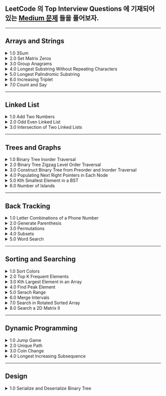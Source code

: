 
## LeetCode 의 Top Interview Questions 에 기재되어 있는 [Medium 문제](https://leetcode.com/explore/interview/card/top-interview-questions-medium/103/array-and-strings/776/) 들을 풀어보자.




---
## Arrays and Strings


<details> 
  <summary> 1.0 3Sum </summary> 
  
  > 고민 
  - brute force 말고 다른 방법 을 찾아보자
  
  
  > 해결
  ### Intuition
<!-- Describe your first thoughts on how to solve this problem. -->
As given hint, once you designate the `Target` value that will be summed up to 0 with other two values, you can use dictionary to solve the problem. 

### Approach
<!-- Describe your approach to solving the problem. -->

1.0 Sort the given array. Once you sort the array, you won't have to deal with same sum of 3 values with different permutations. You are only interested in getting the `combination of sum`. 

Example) Given [-1,0,1,2,-1,4]

- Possible outcome = [-1,0,1], [-1,2,-1] ,[0,1,1] 
- You are `not interested` in the `sequence`, but the combination of integer, so you must only get  [-1,0,1] or [0,1,1] depending on how you sort the array.
- Sort the array in ascending order, it becomes ->  [-4,-1,-1,0,1,2]
- The following result would be = [-1,-1,2],[-1,0,1],[-1,0,1] and the duplicate combinations can be omitted using `Set`

2.0 Declare `Set<[Int]>` to prevent from getting duplicate combination of sum as shown in the example above.

3.0 Iterate through the array until `index` reaches up to right below `nums.count-1`. This way you dont have to examine the last two elements since you are only interested in sum of 3. 

4.0 Create innerloop that iterates from `index+1` until right below `nums.count`. Here you would update dictionary with `-(Target + sortedArray[j])` for key, and j as the value. 

5.0 if you find matchingValue with respect to the existing key of dictionary, record the indexes in the result. 



### Complexity
- Time complexity: `O(n^2)`
<!-- Add your time complexity here, e.g. $$O(n)$$ -->

- Space complexity: `O(n^2)`
<!-- Add your space complexity here, e.g. $$O(n)$$ -->

### Code

```swift 
class Solution {
    
  func threeSum(_ nums: [Int]) -> [[Int]] {
  
      var res: Set<[Int]> = []
      let sortedArr = nums.sorted(by: <) 
       
      for index in 0..<sortedArr.count-1 {
          let target = sortedArr[index]
          var dict: [Int:Int] = [:]
        for j in index+1..<sortedArr.count {  
          var temp: [Int] = [target]
          if let matchedValueIndex = dict[sortedArr[j]] { 
            temp.append(sortedArr[matchedValueIndex])
            temp.append(sortedArr[j])
            res.insert(temp)
          } else {
            dict.updateValue(j, forKey: -1 * (target + sortedArr[j])) 
          } 
            
        }
      }
      
    return Array(res)
   }
}
```
  
</details>

<details>
  <summary> 2.0 Set Matrix Zeros </summary>
  
  > 고민 
  - 어떤 자료구조를 사용해서 간단히 문제를 풀수있을지 고민.
  
  > 해결
  - 튜플을 이용, 요소가 0인 좌표 (x,y) 를 기록하여 문제 해결
  
  > 결과
  ```swift 
      func setZeroes(_ matrix: inout [[Int]]) {
        
        var pos: [(Int,Int)] = [] //x,y
        
        for x in 0..<matrix.count {
            for y in 0..<matrix[x].count{
                if matrix[x][y] == 0 {
                    pos.append((x,y))
                }
            }
        }
        
        for item in pos {
            matrix[item.0] = matrix[item.0].map{$0*0}
            for row in 0..<matrix.count {
                matrix[row][item.1] = 0
            }    
        }            
        
    }
  ```
  - Time complexity: `O(n*m)`
<!-- Add your time complexity here, e.g. $$O(n)$$ -->

- Space complexity: `O(n+m)`
<!-- Add your space complexity here, e.g. $$O(n)$$ -->
</details>


<details>
    <summary> 3.0 Group Anagrams </summary>
    
   > 고민 
   - 어떻게 다른 글자를 가지고 있는지 확인해줄까? 
   - 어떻게 같은 요소를 포함하고 있는애들끼리만 묶어줄까? 

   > 해결 
   - 각 String 에 Sort 를 사용하면 같은 문자를 포함하고 있는 요소와 아닌요소를 나눌수 있었다. 
   - 그 후 `Dictionary` 의 키값으로 다른 순서로 섞여있는 문자들을 구별하기 위하여 sorted 된 형태의 문자를 key 값으로 두고 value 로 각기 다른 순서로 구성된 문자들을 묶어두기 위해서 `[String]` 을 할당해주었다. 
    - 주어진 `strs` 를 순회하여 각 딕셔너리를 채워준뒤에 마지막으로 각 value 를 `res` 에 `append` 해줌으로 문제를 해결할수 있었다. 
    
   > 결과 
  
  ```swift 
  func groupAnagrams(_ strs: [String]) -> [[String]] {

    var commons: [String: [String]] = [:]
    var res: [[String]] = []

    for string in strs {
      let sortedString = String(string.sorted())
      if var anagrams = commons[sortedString] {
        anagrams.append(string)
        commons[sortedString] = anagrams
      }else{
        commons.updateValue([string], forKey: sortedString)
      }
    }


    for item in commons {
      res.append(item.value)
    }

    return res
  }
  ```
  
  - Time complexity: `O(n)`
<!-- Add your time complexity here, e.g. $$O(n)$$ -->

  - Space complexity: `O(n)`
<!-- Add your space complexity here, e.g. $$O(n)$$ -->

  </details>

<details> 
  <summary> 4.0 Longest Substring Without Repeating Characters </summary>
  
 > 고민 
 - 처음엔 이번에 들어온 string 요소가 이미 array 에 있다면 array 를 다 비우고 새로 시작하는 로직으로 작성하다 `removeSubrange` 를 사용해서 문제를 해결.
  
  
### Intuition
<!-- Describe your first thoughts on how to solve this problem. -->
Iterate through the given string and if there duplicated element found, update array that keep tracks of the current substring. 



### Approach
<!-- Describe your approach to solving the problem. -->
- Keypoint is to slice array by using `removeSubrange` 
- `array` is used to keep tracks of current substring.
- `set` is used to store traces of `array` 

![image.png](https://assets.leetcode.com/users/images/9327b146-8f1d-410a-a822-dbb022bf143d_1665562097.4361033.png)

### Complexity
- Time complexity: `O(n)`
<!-- Add your time complexity here, e.g. $$O(n)$$ -->

- Space complexity: `O(n)`
<!-- Add your space complexity here, e.g. $$O(n)$$ -->

### Code
```swift 
class Solution {
    
   func lengthOfLongestSubstring(_ s: String) -> Int {
  
      var set: Set<[String]> = []
      var curr: [String] = []

      for char in s {
        if let duplicatedIndex = curr.firstIndex(of: String(char))
        {
          curr.removeSubrange(0...duplicatedIndex)
        }
        curr.append(String(char))
        set.insert(curr)
      }
      return set.max(by: {$0.count<$1.count})?.count ?? 0
    }
}
```
</details>

<details>

 - 혼자sol? -> ❌
 <summary> 5.0 Longest Palindromic Substring </summary>
 
 > 고민
 - palindrome 이면 중복된 요소가 있는 인덱스마다 string 을 slice 해서 palindrome 여부를 판별하면 되겠다는 생각을 했다.
 - 하지만 아래와 같은 문제가 생겨 해메다 문제를 해결하지 못함.
 ex) "aacab" 일때, aac 까지 확인후 그다음 요소인 a 가 왔을때 aaca 와 aca 를 비교해야하는데 이방법은 time complexity 를 O(n^3) 가 되므로 패스하지 못함. 
 
 > 해결
 - 요소하나하나를 검사할때마다, 가운데 요소부터 양끝으로 뻗어가는 pointer (left, right) 를 생성하여 요소가 같은지 확인.
 - 이때 중요한것은 palindrome 의 길이가 odd, even 일때 를 생각해야한다는것이다. 
 <img width="835" alt="image" src="https://user-images.githubusercontent.com/36659877/195517073-f1b96583-b957-49a8-8547-6fc12c8662d5.png">

 > 결과 
 
 ```swift 
 func longestPalindrome(_ s: String) -> String {
  var left = 0
  var right = 0
  var resLen = 0
  let str = Array(s)
  var resLeft = 0
  var resRight = 0
  
  for i in 0..<str.count {
    (left,right) = (i,i)
    while (left >= 0 && right < str.count) && str[left] == str[right] {
      if (right - left + 1) > resLen {
        (resLeft,resRight) = (left,right) // 여기서 res = str[left...right] 를 할당하게되면 On^3 의 시간복잡도가 발생하므로, resLeft, resRight 에 일단 저장해둠.
        resLen = right - left
      }
      right += 1
      left -= 1
      
    }
    
    (left,right) = (i,i+1)
    while (left >= 0 && right < str.count) && str[left] == str[right] {
      if (right - left + 1) > resLen {
        (resLeft,resRight) = (left,right)
        resLen = right - left
      }
      right += 1
      left -= 1
    }
  }
  
  return String(str[resLeft...resRight])
}
```

- Time Complexity = `O(n^2)`

- Space Complexity = `O(1)`
 
</details>

<details> 
   <summary> 6.0 Increasing Triplet </summary> 
   
   > 고민 
   - 1부터 시작해서 왼쪽 < 가운데 < 오른쪽 이면 true 를 반환 하는 함수를 작성해봤는데, 3개가 꼭 연속으로 붙어 있어야한다는 제약조건이 없었기때문에 실패했다. 
   - 따라서 왼쪽, 오른쪽 요소를 검사하는 로직은 그대로 가져가되, lower, high bound 안에 middle 값이 존재해하는 로직을 파기 시작했다. 
   
   
   > 해결 
   
   ### 시도1
   - 1부터 요소 검사를 시작하여 left 값과 right 값이 유효할시 low, high bound 를 업데이트 시켜준다. 
   - left 와 right 가 현재 curr 값과 같은 값이 아니라면, prevMid 값을 업데이트 해준다. prevMid 는 high bound 가 업데이트 됐을시에, 이전의 middle 값을 넣어주어 유효한 triplet 인지 확인하는 용도때문에 할당해주었다. 
 
 ```swift 
   func increasingTriplet(_ nums: [Int]) -> Bool {
        
        if nums.count < 3 {return false}
        var low = nums[0]
        var high = Int.min
        var prevMid = 0

        for i in 1..<nums.count-1{ 
            let curr = nums[i]
            let left = nums[i-1]
            let right = nums[i+1]

            //Update left
            if curr > left {
                low = left
            }

            //Update right
            if curr < right {
                high = right   
            }

            if ((low < prevMid && high > prevMid) || (low < curr && high > curr)) {
                return true 
            }     
            
            if curr != right && curr != left {
                prevMid = curr    
            }

        }

       return false
    }
```  
- Time Complexity = `O(n)`

- Space Complexity = `O(n)`

  ### 시도2
  - 1.0 lower, upper 값을 max 로 잡는다. 
  - 2.0 주어진 배열을 순회 하면서 현재 값이 lower,upper 값 보다 같거나 작을시에 lower 값 upper 값을 순서대로 업데이트 시켜준다. 
  - 3.0 만약 숫자가 lower 보다 크고, upper 보다 작을시에 true 를 반환 해준다. 
  - 4.0 모든 요소를 순회 했는데도 불구하고 함수종료가 안되었다는 뜻은, lower, upper Range 사이에 값이 존재하지 않았다는 뜻이므로 false 를 반환해준다. 
   
```swift
   func increasingTriplet(_ nums: [Int]) -> Bool {
        var lower = Int.max, upper = Int.max
        for num in nums {
            if num <= lower {
                lower = num
            } else if num <= upper {
                upper = num
            } else {
                return true
            } 
        }
        return false
    }
```  
  
- Time Complexity = `O(n)`

- Space Complexity = `O(1)`

</details>

<details> 

   <summary> 7.0 Count and Say </summary>
    
   > 고민 
    
   - 문제를 보고 이해하지 못해서 힌트를 보고 해결했다. 
   - 내가 이해한 정도는 이전 수의 각자리수마다 연속으로 중복되는 요소를 카운트 하여 string 값으로 반환하는 작업을 n 번 반복하는 함수를 작성하는 것이였다. 

   > 해결
    
   ```swift 
   func countAndSay(_ n: Int) -> String {
      var str: String = ""
      //base case
      if n == 1 {
        return "1"
      }else {
        str += countAndSay(n-1)
        let count = counter(str)
        return stringConverter(count)
      }
   }

  func counter(_ str: String) -> [[Int]] {
    let first = str.index(str.startIndex, offsetBy: 0)
    var cnt = 1
    var res: [[Int]] = [[Int(String(str[first]))!,cnt]]

    for i in 0..<str.count-1 {
      let currIndex = str.index(str.startIndex, offsetBy: i)
      let nextIndex = str.index(str.startIndex, offsetBy: i+1)
      let element = String(str[currIndex])
      let nextElement = String(str[nextIndex])

      if res[res.count-1][0] != Int(nextElement)! {
        res.append([Int(nextElement)!,1])
      }
       if element == nextElement {
        cnt += 1
        res[res.count-1][1] = cnt
      }else{
        cnt = 1
      }

    }
     return res
  }

  func stringConverter(_ nums: [[Int]]) -> String {
    var str = ""
    for num in nums {
      for element in num.reversed() {
        str += String(element)
      }
    }
    return str
  }
  
  ```
  
  - Time Complexity = `O(n^2)`

  - Space Complexity = `O(n)`
  
</details>

---- 

## Linked List 

<details> 
  <summary> 1.0 Add Two Numbers </summary>
  
  > 고민 
  - 어떻게 새로운 노느들 리스트의 마지막 노드에 계속 이어줘야할지 고민 했다. 
  
  
  > 해결
  - 새로운 ListNode 의 마지막 노드를 tracking 하고 새로운 노드를 이어줄 변수를 만들었다. 
  - 이변수(`resNext`) 는 `res` listNode 를 참조하고 있고 `resNext = resNext.next` 를 while loop 에서 선언해주어 리스트 맨끝의 노드를 가르킬수 있도록 구현해주었다. 
  
  > 결과 
  
  ```swift 
  func addTwoNumbers(_ l1: ListNode?, _ l2: ListNode?) -> ListNode? {
        
        var carry = 0 
        var curr1 = l1
        var curr2 = l2
        var res: ListNode? = ListNode()
        var resNext = res
        
        while (curr1 != nil || curr2 != nil) { 
            var sum = (curr1?.val ?? 0) + (curr2?.val ?? 0) + carry
            carry = sum/10
            
            if sum >= 10 { 
                sum = sum - 10
            }
            
            curr1 = curr1?.next
            curr2 = curr2?.next 
            resNext?.next = ListNode(sum)
            resNext = resNext?.next
        }
        
        if carry == 1 { 
            resNext?.next = ListNode(carry)
        }
            //Trim off the first 0 Listnode
            res = res?.next
        
        return res
    }
    
  ```
 
  - Time Complexity = `O(n)`

  - Space Complexity = `O(n)`

 </details>

 <details> 
    <summary> 2.0 Odd Even Linked List </summary> 
    
   > 고민 
   - 홀수번째 있는 노드와 짝수번째 있는 노드를 어떻게 분리시킬지 고민 했다. 
    
   > 해결 
   - 이전번 문제와 똑같은 방법으로, 홀수, 짝수 번째 노드를 저장시킬 변수를 만들어서 리스트 끝에 이어주는 형식으로 문제 해결 
    
  ```swift 
    func oddEvenList(_ head: ListNode?) -> ListNode? {
      // var res = head

      var oddList: ListNode? = ListNode()
      var oddNext = oddList

      var evenList: ListNode? = ListNode()
      var evenNext = evenList

      var curr = head
      var cnt = 1

      while curr != nil {

        if cnt % 2 == 1 {
          oddNext?.next = curr
          oddNext = oddNext?.next
        } else {
          //evenCase
          evenNext?.next = curr
          evenNext = evenNext?.next
        }
        curr = curr?.next
        cnt += 1
      }

      if evenNext?.next?.next == nil {
        evenNext?.next = nil
      }

      oddList = oddList?.next
      evenList = evenList?.next
      oddNext?.next = evenList

      return oddList
    }
  ```
  
  ```swift 
  //더 간단히 푸는 방법 
     func oddEvenList(_ head: ListNode?) -> ListNode? {
        var odd = head
        var even = odd?.next
        
        var evenHead = even
        var oddHead = odd
        
        while even?.next != nil {
            odd?.next = even?.next
            odd = odd?.next
            
            even?.next = odd?.next
            even = even?.next
        }
        
        odd?.next = evenHead
        
        return oddHead
    }
  ```
    
  - Time Complexity = `O(n)`
  
  - Space Complexity = `O(1)`
    
 </details>


 <details> 
    <summary> 3.0 Intersection of Two Linked Lists </summary>
   
  - 혼자sol? -> ❌
  
  > 고민 
  - 각각 길이가 다른 리스트의 중 Intersect 하는 노드를 어떻게 찾을지 고민함. 
  - 리스트를 reverse 해서 풀어보려했으나 기존리스트의 순서를 바꾸면 안되므로 pass.
  
  > 해결
  - 각각 리스트의 길이를 세어 길이의 차만큼 offset 을 주어서 list 를 순회하는 방법으로 문제를 해결해도 되지만, count 하는과정의 시간이 오래걸림.
  - 각각의 리스트를 순회할때 nil 값이 오면, 다른 리스트의 첫부분으로 가서 문제를 해결하는 방법이 있었다. 
  - 이렇게해서 둘의 리스트를 한번씩 순회하면 길이의 상관없이 각각 검사되는 요소의 순서가 일치해 지므로 문제 해결!. 
  [참조](https://www.youtube.com/watch?v=D0X0BONOQhI)
   
  > 결과 
  
  ```swift
  func getIntersectionNode(_ headA: ListNode?, _ headB: ListNode?) -> ListNode? {
        
        var head1 = headA
        var head2 = headB
        
        while head1 !== head2 {
            head1 = head1 == nil ? headB : head1?.next
            head2 = head2 == nil ? headA : head2?.next
        }

        return head1
    }
  ```
  
  - Time Complexity = `O(n+m)`
  
  - Space Complexity = `O(1)`
    
  
 </details>
 
 ----
 
 ## Trees and Graphs
 
 <details>
     <summary> 1.0 Binary Tree Inorder Traversal </summary>
     
   > 고민 
   - Binary Tree 를 Inorder Traversal 하는 방법을 한번도 풀어보지 못해서 처음에 개념을 좀 찾아보고 코드로 구현하려고 했다. 
   - Inorder Traversal 은 Tree 를 검색하는 하나의 DFS 방법으로 왼쪽 가장 깊은 노드에서부터 오른쪽 방향으로 진행되는 방법이다. 
   - 처음 개념을 파악하고 나서 왼쪽 노드로 뻗어가는과정중에 오른쪽 노드가 있는지 파악 해야하나? 라는 고민을 했었지만 결과적으로는 아니였다. (여기서 시간을 엄청 잡아먹음) 
   - 한 2시간넘게 잘못된생각으로 문제를 풀려고 했었는데 솔직히 문제를 풀면서도 확신이 들지 않았었다. 다음부터는 시간이 꽤 지나는데도 내생각에 확신이 들지 않는다면 가능한 빨리  문제를 어떻게 접근해야하는지 다시 살펴볼 필요가 있다고 생각한다. 
     
   > 해결 
   - 0.0 pointer 를 root 로 향하게 한다.
   - 1.0 pointer 의 왼쪽 Child node 가 nil 이 될때 까지 쭉 pointer 를 이동시키며 Stack 에 저장한다. 
   - 2.0 Stack 제일 위에 있는 node 를 pop 해주고 res 에 append 한다. 
   - 3.0 pointer 를 pop 된 node 의 오른쪽 요소로 향하게 하고 1.0,2.0 을 되풀이 한다. 
   - 4.0 이 과정을 Pointer 가 nil, stack 이 empty 가 될때까지 반복한다. 
     
  <img width="1599" alt="image" src="https://user-images.githubusercontent.com/36659877/196602000-89c2e9cb-ac36-42dd-a045-1c4430483fd2.png">
    
   ```swift 
   func inorderTraversal(_ root: TreeNode?) -> [Int] {
    var res: [Int] = []
    var pointer = root
    var stack: [TreeNode] = []
    
    //Pointer 가 nil, stack 이 empty 가 될때까지
    while pointer != nil || !stack.isEmpty {
      
      //LeftNode Traversal 
      while pointer != nil {
         stack.append(pointer!) 
         pointer = pointer?.next
      }
      
      let lastNode = stack.removeLast() 
      res.append(lastNode.val) 
      pointer = lastNode.right
    }
    return res
   }
   ```
      
 - Time Complexity = `O(n)`
  
 - Space Complexity = `O(n)` 
 </details>
 
 
 <details> 
   <summary> 2.0 Binary Tree Zigzag Level Order Traversal </summary> 
    
   > 고민 
   - 어떻게 하나의 level 씩 노드를 검색할수 있을까? 
   - 어떻게 방향을 제어 할수 있을까? 
    
   > 해결 
   - BFS(하나의 level 씩 검색하는 방법) 를 사용해서 문제를 해결하는 방법을 저번에 한번 구현한적이 있었는데 생각이 잘 나지 않아서 다시 보고 익히는 연습을 했다. 
   - 각 level 이 읽어지는 방향이 달라지면서 노드값 또한 결과 배열에 정리 시켜놔야하는데 이부분에서 많이 고민 했다. Stack 과 Queue 를 같이 사용할지, 아니면 다른 방법이 있을지 생각 고민했다. 
   - 그 결과 루트 에서부터 오른쪽 에서 왼쪽 방향으로 읽는다고 생각하여 읽는 방향이 왼쪽에서 오른쪽 일경우 Queue 에 들어 있던 요소들을 배열에 넣은다음 reversed 해주어 문제를 해결했다.
       
   ![image](https://user-images.githubusercontent.com/36659877/196968613-c284d1bd-0a99-4bb1-96d9-14ba2de26e19.png)

   ![image](https://user-images.githubusercontent.com/36659877/196968663-162d864f-6479-47d5-bff6-437f8df56318.png)
     
   > 결과 
   ```swift 
   class Queue { 
    
    private var queue: [TreeNode?] = []
    private var head: Int = 0

    var count: Int {
      return queue.count - head 
    } 

    var isEmpty: Bool { 
      return self.count == 0 
    }

    func enqueue(_ val: TreeNode?) {
        guard let newNode = val else {return}
        queue.append(newNode)
    }

    func dequeue() -> TreeNode? { 
        guard head < queue.count, let node = queue[head] else {return nil}
        queue[head] = nil
        head += 1
        return node
    } 

   }
    
   func zigzagLevelOrder(_ root: TreeNode?) -> [[Int]] {

      var queue = Queue() 
      var res: [[Int]] = []
      var curr = root
      var leftToRight = false 
      queue.enqueue(curr)
        
      while (!queue.isEmpty) {
          var level: [Int] = [] 
          var count = queue.count - 1 

          while (count >= 0) { 
              if let node = queue.dequeue() {
                   level.append(node.val)
                   count -= 1
                   queue.enqueue(node.left)    
                   queue.enqueue(node.right)
              }
                
          }
       
          if leftToRight {
                level = level.reversed()
          }
            
          leftToRight = !leftToRight
          res.append(level)
      }

      return res
   }
   ```
    
   - Time Complexity = `O(n+E)` where E = Number of nodes per level
    
   - Space Complexity = `O(n+E)` 
 </details> 

 <details> 
   <summary> 3.0 Construct Binary Tree from Preorder and Inorder Traversal </summary> 
   
   > 고민 
   - preorder 와 inorder 리스트를 만들때 사용되었던 Binary Tree 를 생성하야하는데, 어떻게 preorder 와 inorder 리스트 들이 만들어지는지 알아봐야겠다. 

### Preorder (전위 순회) 방식 

![image](https://user-images.githubusercontent.com/36659877/197224781-95b32994-592d-48f4-88fb-3c416128e35f.png)
   
 - 순회 순서 => Root, Left, Right
 -> F > B > A > D > C > E > G > I > H 

### Inorder (전위 순회) 방식 

 ![image](https://user-images.githubusercontent.com/36659877/197229986-4f49811c-90cb-45ed-8d71-dcf4584b630b.png)

 - 순회 순서 => Left, Root, Right
 -> A > B > C > D > E > F > G > H > I
 
 - 두 방식의 공통점은 subTree 하나의 끝이 나올때까지 순회를 계속 하는 DFS 방식이다. 
 - 두방식의 다른점은 처음 2개의 요소를 탐색하는 순서인데, root/left 를 먼저 탐색하냐에 있다. 
 - 정확히 어떤 패턴을 사용해서 문제를 해결해야할지 몰라서 두개의 배열을 나열해보고 하나씩 요소를 제거 해봤고, 아래와 같은 생각을 이끌어 낼수 있었다. 

 
  > - Preorder 배열의 첫 요소는 Binary Tree 의 시작점의 값을 알려주기 때문에, preorder 배열의 요소를 하나씩 BinaryTree Node 로 생성한다음, 어떤 순서로 연결해줄지를 inorder 배열을 통해서 유출해냈다. 
  > - 또한 첫번째 요소를 기준으로 왼쪽 요소들은 Left SubTree 인것을 알수 있고, 오른쪽 요소들은 Right SubTree 인것을 유출해 낼수 있었다. 
  > 그리고 아래와 같은 방식으로 Binary Tree 를 완성해갔다. 
  
![image](https://user-images.githubusercontent.com/36659877/197249222-174d8fc4-b1ec-4ca7-9bf2-0f96634d9c38.png)
![image](https://user-images.githubusercontent.com/36659877/197250061-8a919182-59da-42ba-9d3d-65ee5f283635.png)
![image](https://user-images.githubusercontent.com/36659877/197250089-32646a4a-6651-4967-8794-09022034f90a.png)


> 해결
- 위에서 고민했던방법을 구현하는데에 있어서 어려움을 겪었다. 결국 혼자서 문제를 해결 하지는 못했고, Recursive 하게 문제를 해결하는 방법을 참조 하여 해결 하였다. 

```swift 
func buildTree(_ preorder: [Int], _ inorder: [Int]) -> TreeNode? {
    //baseCase
    guard let firstValue = preorder.first else {return nil}
    let root = TreeNode(firstValue)
    let midIndex = inorder.firstIndex(of:firstValue)!
    root.left = buildTree(Array(preorder[1..<(midIndex+1)]), Array(inorder[0..<midIndex]))
    root.right = buildTree(Array(preorder[(midIndex+1)...]), Array(inorder[(midIndex+1)...]))
  return root
}
```

- Time Complexity = `O(n)`
    
- Space Complexity = `O(n)` 

 </details>

<details>
  <summary> 4.0 Populating Next Right Pointers in Each Node </summary>
  
  > 고민 
  - 문제를 보고 각 레벨을 순회하면서 문제를 해결할수 있겠다고 생각함. 
  
  > 해결
  - 큐를 사용해서 BFS 를 구현하여 문제를 해결했다. 
  
  > 결과 
  
  ```swift
  class Queue {
    
    private var queue:[Node?] = [] 
    private var head = 0 
    
    subscript(index: Int) -> Node? {
        return queue[index]
    }
    
    var first: Node?{
      return queue[head]  
    } 
    
    var count: Int {
      return queue.count - head  
    } 
    
    var isEmpty: Bool {
        return self.count == 0
    }
    
    func enqueue(_ node: Node?) {
        queue.append(node)
    }
    
    func dequeue() -> Node? { 
        guard head < queue.count, let node = queue[head] else {return nil}
        queue[head] = nil
        head += 1
        return node
    }
    
  }
                                 
  func connect(_ root: Node?) -> Node? {
        guard let root = root else {return nil}
        var queue = Queue()
        queue.enqueue(root)
        
        while !queue.isEmpty {
            
            var cnt = queue.count-1
            while cnt >= 0 {

                let node = queue.dequeue()
                if cnt == 0 {
                    node?.next = nil
                }else{
                    node?.next = queue.first
                }
                if let left = node?.left {queue.enqueue(left)}
                if let right = node?.right {queue.enqueue(right)}
                cnt -= 1
            }

        }
        
        return root
    }
  ```
  
 - Time Complexity = `O(n)`
    
 - Space Complexity = `O(1)` 
  
</details>
   
<details>
  <summary> 5.0 Kth Smallest Element in a BST </summary>
  
  > 고민 
  - 트리에 주어진 값들을 어떻게 하면 sort 할수 있을까?
  
  > 해결 
  - BST 를 inorder 방식으로 순회하며 각각의 값을 배열에 넣어주면 ascending order 로 배열이 나열될것이다. 
  
  > 결과 
  
  ```swift 
  func kthSmallest(_ root: TreeNode?, _ k: Int) -> Int {
        
        var stack:[TreeNode?] = []
        var pointer = root 
        var sortedValueList: [Int] = []
        
        while pointer != nil || !stack.isEmpty {
            
            //Traverse To deapest leftNode
            while pointer != nil {
                stack.append(pointer)
                pointer = pointer?.left
            }
            
            //PopStacks 
            if let node = stack.popLast() {
                sortedValueList.append(node!.val)
                pointer = node?.right 
            }
        }
        
        return sortedValueList[k-1]
    }
  ```
  - Time Complexity = `O(n)`
    
  - Space Complexity = `O(1)`

</details>

<details> 
  <summary> 6.0 Number of Islands </summary>
  
  > 고민 
  - 직관적으로 생각했을때는 문제를 아래와 같이 해결할수 있을것같다고 생각했다. 
  
  ![image](https://user-images.githubusercontent.com/36659877/197436086-53feac5c-f6ee-4727-b4c2-7884a270fe0f.png)

  - 왼쪽 위 부터 시작해서 1 과 연결되어 있는 1 들의 묶음으로 island 만들고, 만들어진 island 의 가장 오른쪽 위의 index 부터 시작하여 1 이 나올때까지 배열을 순회하는것이다. 
  - 이때 0 이 아니 1을 만났을때 또 다른 island 의 묶음을 만드는 것이다. 
  - 하지만 이를 구현하는 방법에서 막혔는데 2가지 문제가 있었다. 
  - 1.0 어떻게 현재 1과 연결되어 있는 모든 1을 찾지? 
  - 2.0 어떻게 이미 방문한 요소를 표시할수 있을까? 
  
  > 해결 
  - 1과 연결되어 있는 오른쪽,아래 방향을 검사해서 1인경우 연속해서 연결되어 있는 1을 찾을수 있다. (하나의 완성된 섬을 찾기 위해서)
  - 여기서 중요한점은 연결되어 있는 1이 방문이 됐다는것을 표기해야한다. 
  - 첫번째 1과 연결된 좌표는 (0,1), (1,0) 이다. 
  - (0,1)과 (1,0) 에 연결되어 있는 1의 좌표는 (0,2),(1,1),(2,0) 인데 (1,1) 이 중복된것을 확인할수있고 두번 확인 할필요가 없어진다. 
  - 이렇게 중복된 요소의 방문을 피할수 있는 방법은 BFS 방법을 이용해서 1이 있는곳을 체크하는것이다. 
  ![image](https://user-images.githubusercontent.com/36659877/197437731-4129553a-496c-42f5-a311-fe2ade27a5a6.png)
  
  
  > 결과 
  - 실질적인 구현은 Recursive 하게 풀었다. 
  - 일단 주어진 grid 를 순회하면서 1 을 찾으면, 해당 맵에 1이 연속으로 연결되어 있는 1을 -> 0 으로 만들어준다. (위,아래,오른쪽,왼쪽 방향으로)
  - 변경된 맵을 계속 순회하게 되면 첫번째 1과 연결이 안되어 있던 또다른 1을 찾을수 있게되는데 이때 islandCount 를  +1 해준다. 
  
  ![image](https://user-images.githubusercontent.com/36659877/197448179-2f648d71-7611-4f7f-9281-c6848b25cf0a.png)

  ```swift 
  func numIslands(_ grid: [[Character]]) -> Int {
      
      let row = grid.count
      let col = grid[0].count
      var islandCount = 0
      var map = grid

      for r in 0..<row {
          for c in 0..<col{
              if map[r][c] == "1" { //배열순회중, 1을 찾으면, r,c 를 reference Point 로 사용하여 연결되어 있는 1 들을 0 으로 만들어준다
                  islandCount += 1
                  changeElement(r,c,&map)
              }
          }
      }
      return islandCount
  }



  func changeElement(_ r:Int, _ c:Int, _ map: inout [[Character]]) { //To find area of island from the reference point

    guard r >= 0, r < map.count,
          c >= 0, c < map[0].count,
          map[r][c] == "1" else {return}
    map[r][c] = "0"
    changeElement(r+1, c, &map) //Search bottom and change to 0
    changeElement(r-1, c, &map) //top
    changeElement(r, c+1, &map) //right
    changeElement(r, c-1, &map) //left
  }
  ```

  - Time Complexity = `O(n^2)`
    
  - Space Complexity = `O(n+m)`

</details>

---- 
## Back Tracking
<details> 
  <summary> 1.0 Letter Combinations of a Phone Number </summary>  
  
  > 고민 
  - 어떻게 하나의 숫자로 만들수 있는 알파벳을 빼고 다른 숫자로 만들수 있는 알파벳과 조합을 이룰수 있을까?
  
  > 해결 
  - BackTracking Tree 를 그려보면 아래와 같이 만들수 있다.   
  ![image](https://user-images.githubusercontent.com/36659877/197676152-2035e3ed-6b06-44b1-b01a-a7a5e18d5a2c.png)
  - 2의 a 로 시작했을때 3의 def 과 조합하여 string 배열을 만들어 주어야하는데, 아래와 같은 방식으로 문제를 해결했다. 
  - 함수의 인풋으로 주어진 digits 를 index 로 관리해서 2와 3이 가지고 잇는 단어를 빼낼수있다. 
  - 첫번째로 2 의 (index = 0) 모든 character 를 순회하며 recursive 한 함수를 호출한다. 
  - 이 recursive 에 (index + 1) 을 넣어주어 3 이 가지고 있는 단어들을 순회 하며 이전에 넘어온 character (a,b,c 순) 과 현재 characters (d,e,f 순) 을 합쳐 recursive 함수 호출을 basecase 에 도달할때 까지 반복한다. 
  - 이때 basecase 는 현재 합쳐친 string 의 개수가 함수 인풋으로 주어진 digits 의 개수와 같은것이다. 
  
  > 결과 
  ```swift 
  func letterCombinations(_ digits: String) -> [String] {
    let letterList: [String: String] = ["2":"abc",
                                        "3":"def",
                                        "4":"ghi",
                                        "5":"jkl",
                                        "6":"nmo",
                                        "7":"pqrs",
                                        "8":"tuv",
                                        "9":"wxyz"]
    var res: [String] = []


      func backTracking(_ index: Int, _ currStr:String) {

        //basecase 
        if currStr.count == digits.count { 
          res.append(currStr)
          return
        }

        let strIndex = digits.index(digits.startIndex, offsetBy: index)
        for char in letterList[digits[strIndex]] {
            backTrack(index+1, currStr+String(char))  
        }

      } 

    if !digits.isEmpty {
      backTrack(0,"")
    }

    return res 
  } 
  
  ```
  
  - Time Complexity = `O(n*4^n)` (worstCase)
    
  - Space Complexity = `O(n)`
  
</details>

<details> 
  <summary> 2.0 Generate Parenthesis </summary> 
  
  > 고민 
  - 문제를 아예 어떻게 접근해야할지 조차 생각이 안난다. 
  - 계속 풀어보는 수밖에 없을듯.. 
  
  > 해결 
  
  ### 문제 파악
  - 3이 주어질때 well formed parenthesis 는 ["((()))","(()())","(())()","()(())","()()()"] 와 같다. 
  - Well Formed parenthesis 의 `Key Point` 는 "(" 이전에 ")" 가 올수 없는 형식이다. `)(` 와 같은 형식 불가 
  - n * 2 만큼의 parenthesis 가 존재하고 "(" 와 ")" 가 각각 반반 을 차지한다. 
  
  ### 문제 접근 
  - 어떻게 문제를 풀수 있을까? 
  - Brute force 방법으로 접근 해보자. 
    - Valid 한 parenthesis 는 어떠한 케이스인가? 
    - n = 3 일때, 3개의 opened, 3개의 closed 괄호를 가지고 있어야한다 (base case)
    - 이들의 순서는 opened parenthesis > closed parenthesis 일때만 closed 괄호를 더할수 있다. 
    - 열린 괄호는 limit, 즉 n 개의 열린괄호 까지 더해 줄수 있다. 
    - 이런 제약사항으로 백트래킹트리 를 만든다면 아래와같은 트리를 만들수있다. 
    
![image](https://user-images.githubusercontent.com/36659877/197924954-cce0a060-a348-4ba9-ba49-6e6390796c26.png)

  - 이 과정을 recursive 하게 코드로 구현해보자 
  
  ### 코드 구현 
  - base case 는 현재 str.count 가 n*2 일때로 구성하였다. 
  - 아래와같은 2가지의 case 로 recursive 하게 backtracking 함수를 불러줄수있다.  
  - 1.0 `(` 의 개수가 n 개 미만일떄 
  - 2.0 `)` 의 개수가 `(` 의 개수보다 작을때.

  > 결과 
  
  ```swift 
    func generateParenthesis(_ n: Int) -> [String] {

    let list: [Bool:String] = [true:"(", false:")"]
    var res:[String] = []

        func backTrack(_ openCnt: Int, _ closeCnt: Int, _ currStr: String) {
          //basecase
          if currStr.count == n*2 {
            res.append(currStr)
            return
          }

          //Add open parenthesis when it does not exceeds the limit
          if openCnt < n {
            backTrack(openCnt+1, closeCnt, currStr + (list[true]!))
          }

          //Call recursivly on the case below at the same time.

          //Add closed parenthesis if the count of closed parenthesis is less then opened ones.
          if closeCnt < openCnt {
            backTrack(openCnt, closeCnt+1, currStr + (list[false]!))
          }

        }

      backTrack(0,0,"")

      return res
    }
  ```  
  - Time Complexity = `O(8^n)` (worst case 잘모르겠음..)
    
  - Space Complexity = `O(n)`

</details> 


<details> 
  <summary> 3.0 Permutations </summary> 

  > 고민 
  - 어떻게 4자리 이상의 수가 주어질때 permutation 을 구할수 있을까? 
  - 일단 3자리 이하의 수가 주어질때는 어떻게 문제를 풀어야해야하는지 알아냈다. 
  - Ex) [1,2,3] 이 주어질 경우, 
    - [1,2,3] -> [1,3,2] 
    - [2,1,3] -> [2,3,1] 
    - [3,2,1] -> [3,1,2] 
    
    위와 같은 순으로 [1,2,3] 의 첫번째 요소의 순서을 번갈아가며 3개의 reference 배열을 만들었고, 하나의 배열마다 그 내부 요소의 순서를 index 로 지정하여 1부터 2 까지 순서를 바꿔주었다. 
  - 문제는 [1,2,3,4] 와 같이 4개 이상의 요소가 포함된 배열일 경우이다. 
    - 현재 내가 생각해낸 알고리즘은 내부의 요소 인덱스가 0부터 항상 증가하기 때문에 [1,2,3,4] 일경우 [1,3,2,4] -> [1,3,4,2] 까지 밖에 계산을 하지 못한다. 
    - 인덱스가 계속 증가기만 하다보니 [1,2,4,3], [1,4,2,3], [1,4,3,2] 같은 요소들이 빠진다는 이야기다. 
    
    현재 내가 작성 한 코드는 아래와 같고 어떻게 위 문제를 해결할수 있을지 찾아보자. 
    ```swift 
    func permute(_ nums: [Int]) -> [[Int]] {
  
      var res: [[Int]] = []

      func backTrack(_ startIndex: Int, curr: [Int]) {

        res.append(curr)
        if startIndex >= nums.count-1 {
          return
        }
        var newCurr = curr
        newCurr.swapAt(startIndex, startIndex+1)
        backTrack(startIndex+1, curr: newCurr)

      }

      for i in 0..<nums.count {
        var curr = nums
        curr.swapAt(i, 0)
        backTrack(1,curr: curr)
      }


      return res
    }
    ```
    
 > 해결
 - 주어진 배열[1,2,3] 에 대해서 나는 만들수 있는 조합의 reference? 를 아래와 같이 만들었었는데. 
 
    > 내가 생각했던 방식
    > [1,2,3] -> [1,3,2] 
    
    > [2,1,3] -> [2,3,1] 
    
    > [3,2,1] -> [3,1,2] 
    
    > 정답 방식
    - 정답을 본뒤에 사람들은 요소 하나하나 씩 선택하면 그 다음 것에서 무었을 선택할수 있나? 라는 로직으로 트리를 아래와 같이 만들었다. 
    - 동그라미 안에 들어 있는 요소들의 순서 하나하나가 permuation 이 되는 방식이다. 
![image](https://user-images.githubusercontent.com/36659877/198196919-1c5e1e5e-c864-4924-a6ec-9638a00e5450.png)


    > 구현 방식
    ![image](https://user-images.githubusercontent.com/36659877/198197967-ef633b85-a7de-44ea-ba93-9c8b3e531c77.png)
    ![image](https://user-images.githubusercontent.com/36659877/198204334-ea37ae54-3b4a-4511-83bf-6926b1c758ac.png)

  > 결과 
  ```swift 
    func permute(_ nums: [Int]) -> [[Int]] {

      var res: [[Int]] = []
      //basecase
      if nums.count == 1 {return [nums]}

      var copy = nums

      for _ in 0..<copy.count { //주어진 배열의 크기만큼 반복
        let firstVal = copy.remove(at: 0) //맨 앞에 있는 값을 빼주고
        var perms = permute(copy)//1개의 요소가 남을때 까지 계속 진행 (Basecase)

        for i in 0..<perms.count {
          perms[i].append(firstVal)
        }

        res += perms
        copy.append(firstVal)
      }
       return res
    }
  ```

  - Time Complexity = `O()` 
    
  - Space Complexity = `O(n)`

</details>

<details> 
  <summary> 4.0 Subsets </summary> 
  
> 고민
- 문제의 패턴이 위 3문제와 많이 흡사한것을 느낀다. 
- Recursive 하게 문제를 해결하려고 하는데 depth 가 깊어지면서 흐름을 이해하기가 너무 어려워진다. 

> 해결 
### 시도1
- 지금까지 문제를 풀었던 경험을 살려서 해답을 비슷하게 모방해보려고 했다. 
- BackTracking Tree 를 아래와 같이 만들었는데, 주어진 배열의 요소를 순서대로 remove 해가며 res 를 업데이트 하는 방식으로 문제를 해결 했다. 
![image](https://user-images.githubusercontent.com/36659877/198554709-f2dbc736-7ab1-4558-93ad-843f8357b151.png)
- 하지만 맨 끝단의 트리를 보면 중복되어 있는 요소들이 보일것이다. 중복을 해결하기 위해서 contains 메소드를 사용했는데, extra time complexity 를 추가 하기 때문에 효율적이지 못하다. 

- 구현 
```swift 
func subsets(_ nums: [Int]) -> [[Int]] {
  
  var res: [[Int]] = [[]]
  //basecase
  if nums.isEmpty {return []}
  res.append(nums)

  for i in 0..<nums.count {
    var copy = nums
    copy.remove(at: i)
    let singleElement = subsets(copy) // [[2,3]]
    for element in singleElement {
      if !res.contains(element) {
        res.append(element)
      }
    }
  }

  return res
}
```

### 시도2: 백트래킹 
- 더할건지 더하지 않을껀지 2가지 선택에서 백트래킹 방법으로 문제를 해결할수있다.
- 여기서 2가지의 선택은 첫번째 요소부터 시작해서 이 요소를 존재하는 배열에 넣을건지 말건지에 대한 선택이다. 
![image](https://user-images.githubusercontent.com/36659877/198561557-9c360f40-0f24-433f-889e-550da2b6ef54.png)

- 구현 
```swift 
  func subsets(_ nums: [Int]) -> [[Int]] {

    var res: [[Int]] = []
    var subSet: [Int] = []
    //[1,2,3]
    func dfs(_ index: Int) {
      //baseCase would be..
      if index >= nums.count{
        res.append(subSet)
        return
      }

      //for selecting current index of element
      subSet.append(nums[index])
      dfs(index+1)

      //not selecting current index
      subSet.removeLast() //Empty Subset
      dfs(index+1)
    }

    dfs(0)
    return res
  }
```
- Time Complexity = `O(n*2^n)` where n = length of given array. 2 = selection choices of each element

</details>

<details> 

  <summary> 5.0 Word Search </summary> 

> 고민 
- Number of island 문제와 많이 흡사하다는 생각이 들었다. 
- 주어진 word 의 첫번째 단어를 찾을시 그 요소의 좌,우,하,상 방향을 탐색해서 주어진 단어를 이어갈수 있는지 확인하는 로직으로 접근했다. 

> 해결 
- 하나의 요소에 쭉연결되어 있는지 확인할수 있도록 DFS 방식으로 문제를 해결했지만, 현재 로직의 런타임 시간이 들쑥날쑥해서 leetCode 에 통과를 했다 못했다 하는 상황이 발생. 

```swift 
func exist(_ board: [[Character]], _ word: String) -> Bool {

  let reversedWord = String(word.reversed())

  for row in 0..<board.count {
    for col in 0..<board[row].count {
      if let nextWord = reversedWord.last, board[row][col] == nextWord {
        let word = search(row: row, col: col, grid: board, word: reversedWord)
        if word.isEmpty {
          return true
        }
      }
    }
  }
  return false
}

func search(row: Int, col: Int, grid: [[Character]], word: String) -> String {
  guard row >= 0, row < grid.count,
        col >= 0, col < grid[row].count,
        grid[row][col] == word.last
  else {return word}
  
  var newWord = word
  newWord.removeLast()
  var map = grid
  map[row][col] = " "
  let res = newWord
  
  //위, 아래, 오른, 왼
  if  search(row: row-1, col: col, grid: map, word: newWord).isEmpty ||
      search(row: row+1, col: col, grid: map, word: newWord).isEmpty ||
      search(row: row, col: col+1, grid: map, word: newWord).isEmpty ||
      search(row: row, col: col-1, grid: map, word: newWord).isEmpty
  {
    return ""
  }
    
  return res
}
```

- Time Complexity = `O(n*m*dfs)` , where n = number of row, m = number of col
  
</details> 

----
## Sorting and Searching 

<details> 
  <summary> 1.0 Sort Colors </summary>
  
  > 고민 
  - counting Algorithm 이 무었인지 몰라 찾아보고 문제를 품. 
  
  > 해결 
  
  ### Counting Sort Algorithm 
  
  1.0 각각의 요소의 갯수를 세어준다. 
  
  2.0 세어진 요소의 개수를 오른쪽 방향으로 축적하며 더해준다. 
  
  3.0 오른쪽으로 한칸씩 이동시킨다. 
  
 ![image](https://user-images.githubusercontent.com/36659877/198857951-fbe27d50-5113-4b11-92d8-bcfc6926c5bb.png)
  
  
  ### Implementation of Counting Sort Algorithm 
  
  - nums 와 같은 길이인 배열을 하나 더 만든다
  - counting sort 배열에 있는 인덱스 값들과 nums 요소의 값을 매칭시켜서 새로운 배열에 순서대로 정렬 시켜놓는다. 
  
  > 결과 
  ```swift 
      func sortColors(_ nums: inout [Int]) {

      var countList = Array(repeating: 0, count: 3)
      var res = Array(repeating: 0, count: nums.count)
      //Counting Algorithm
      for i in 0..<nums.count {
        countList[nums[i]] += 1
      }

      for i in 1..<countList.count {
        countList[i] += countList[i-1]
      }

      for i in 0..<countList.count-1 {
        let lastIndex = countList.count-1-i
        countList[lastIndex] = countList[lastIndex-1]
      }
      countList[0] = 0

      //Sort Nums
      for i in 0..<nums.count {
        let index = countList[nums[i]]
        let value = nums[i]
        res[index] = value
        countList[nums[i]] += 1
      }

      nums = res

    }
  ```
  
  - Time Complexity = `O(n+k)` where n = length of nums, k = range of colors 
  - Space Complexity = `O(n+k)`
  
</details> 

<details> 
  <summary> 2.0 Top K Frequent Elements </summary>
  
  > 고민 
  - max heap 을 굳이 구현해야할까? 
  - 처음 return K most frequently elements 라는 의미를 전혀 이해하지 못함. 
  - 요소가 K 만큼 있는 것을 반환하는 줄 알았는데, K 번 이상 불린게 있다면 그 요소들을, 없다면 그 이하로 불린 요소들을 반환해주는 것이였다. 
  
  > 해결 
  - 딕셔너리를 이용해서 sort 해주면 굳이 max heap 을 따로 구현해야할 필요가 없기때문에 디셔너리를 이용해서 문제를 해결. 
  - 대신 max heap 처럼 사용해야하기 때문에, desending order 로 sort 해주어야했슴.
  
  
  > 결과 
  ```swift 
    func topKFrequent(_ nums: [Int], _ k: Int) -> [Int] {

      var count:[Int: Int] = [:]
      var res: [Int] = []

      for num in nums {
        if count[num] == nil {
          count.updateValue(1,forKey:num)
        }else {
          count[num]! += 1
        }
      }

      let sorted = count.sorted(by: {$0.value>$1.value})

      for i in 0..<k {
        res.append(sorted[i].key)
      }

      return res
    }
  ```
  
  - Time Complexity = `O(n)`
  
  - Space Complexity = `O(n)`  
</details> 

<details> 
  <summary> 3.0 Kth Largest Element in an Array </summary> 
  
  > 고민 
  - sorting algorithm 을 따로 구현 해야하나? 
  
  > 해결 
  - 그냥 Foundation 에서 지원해주는 sorted() 메소드 사용해서 문제 해결함. 
  
  > 결과 
  
  ```swift 
     func findKthLargest(_ nums: [Int], _ k: Int) -> Int {
        let sorted = nums.sorted(by: {$0>$1})
        return sorted[k-1]
    }
  ```
  - Time Complexity = `O(n)`
  
  - Space Complexity = `O(1)`

</details> 

<details> 
  <summary> 4.0 Find Peak Element </summary>
  
  > 고민 
  - 어떻게 O(logn) 시간 복잡도로 문제를 해결할까? 
  
  > 해결 
  - 처음엔 요소하나하나씩 검사해서 전 요소보다 현재 요소가 크고, 다음요소보다 작을때 해당 인덱스를 반환하도록 접근했지만 O(n) 의 시간 복잡도를 형성하게 됨
  - Binary search 를 사용한 접근 방법을 찾아 봤고, left, right, pivot indexing 을 사용해서 문제를 해결했다. 
    - 처음 left 와 right 을 0,nums 의 마지막 인덱스로 할당해주고 (left+right)/2, 그 중앙에 있는 인덱스를 pivot 으로 설정해주었다.
    - 그후, pivot 에 위치한 요소가 그 다음 요소보다 값이 작을경우 현재 pivot 보다 오른쪽 에 더 큰값이 있는것으로 판별, left 를 pivot + 1 로 설정해준다. 
    - 만약 그 반대로 pivot 에 위치한 요소가 다음 요소의 값보다 클경우 pivot 중심으로 왼쪽에 peak 이 있다고 판별, right 를 pivot 으로 할당해준다. 
    - 이 과정을 계속 반복하면, left 와 right 가 맞물리게 되는데, 이때 while 룹을 빠져나온다. 
    - right, 혹은 left 인덱스를 마지막으로 반환해주면, 주어진 배열의 peak index 를 찾을수 있게된다. 
  ![image](https://user-images.githubusercontent.com/36659877/198945096-ffe501ba-e28f-41c4-88d6-a811b0ae7877.png)

  > 결과 
  ```swift
  func findPeakElement(_ nums: [Int]) -> Int {
  
    var right = nums.count-1
    var left = 0

    if nums.count <= 1 {return 0}

    while left < right  {
      let pivot = (left + right)/2
      let curr = nums[pivot]
      let next = nums[pivot+1]

      if curr < next {
        left = pivot+1 //3
      }else {
        right = pivot
      }
    }
    return left
  }
  ```
                    
  - Time Complexity = `O(logn)`
  
  - Space Complexity = `O(1)`  

</details>

<details> 
  <summary> 5.0 Serach Range </summary> 
  
  > 고민 
  - O(logn) 시간 복잡도록 문제 해결하기.. 
  
  > 해결 
  - 첫번째 시도는 배열의 첫번째 Target 인덱스를 구해서 left 를 미리 설정해 주는것이다. 
  - 첫번째 target 을 발견하면, 그 인덱스가 left 가 되고, right 인덱스를 binary search 를 이용해서 문제를 해결하는 방법이다. 
  
  ```swift 
    func searchRange(_ nums: [Int], _ target: Int) -> [Int] {
      guard let left = nums.firstIndex(of: target) else {
        return [-1,-1]
      }

      var right = nums.count-1

      while (nums[left] != target || nums[right] != target) {
        let pivot = (left+right)/2
        let curr = nums[pivot]
        let nextVal = nums[pivot+1]

        if nextVal > curr {
          right = pivot
        }else {
          right -= 1
        }

      }
      return [left,right]
    }
  ```
  - 그런데 이방법이 O(logn) 시간복잡도를 충족시키는지에 관한 의문이 든다. 
  - 그 이유는 첫번째 target 인덱스를 찾을때까진 linear search 를 하게 되기 때문이다. 
  - 따라서 left 또한 binary serach 를 이용해서 구하는 방식을 사용해서 문제를 해결했다. 
  
  > 결과 
  
  ```swift 
  func searchRange(_ nums: [Int], _ target: Int) -> [Int] {
    guard !nums.isEmpty else {return [-1,-1]}
    var res: [Int] = []
    res.append(findStartIndex(nums,target))
    res.append(findEndIndex(nums,target))
    return res
  }

  func findStartIndex(_ nums: [Int], _ target: Int) -> Int {
    var res = -1
    var left = 0
    var right = nums.count-1

    while left <= right {
      let pivot = (left+(right))/2
      let curr = nums[pivot]

      if (curr >= target) {
        right = pivot-1
      } else {
        left = pivot+1
      }

      if (curr == target) {
        res = pivot
      }

    }
    return res
  }

  func findEndIndex(_ nums: [Int], _ target: Int) -> Int {
    var res = -1
    var left = 0
    var right = nums.count-1

    while left <= right {
      let pivot = (left+right)/2
      let curr = nums[pivot]

      if (curr <= target) {
        left = pivot+1
      } else {
        right = pivot-1
      }

      if (curr == target) {
        res = pivot
      }

    }
    return res
  }
  ```
  
  - Time Complexity = `O(logn)` 
  
  - Space Complexity = `O(logn)` 

</details>

<details> 
  <summary> 6.0 Merge Intervals </summary> 
  
  > 고민 
  - 현재 배열의 요소와 다음 요소가 포함하고 있는관계를 어떻게 수식해야할지 고민을했다. 
  - 처음엔 주어지는 배열의 요소가 ascending 순으로 sort 되어 있는줄알아서 문제를 풀면서 해멨다. 
  
  > 해결 
  - 다음 요소의 배열의 포함관계 수식화 
  - 아래 다이어그램을 그려보면서 어떤 수식으로 표현해야하는지 알아봄
  ![image](https://user-images.githubusercontent.com/36659877/199403456-e9a8eb33-f1c2-478e-b873-93cc8e5114ed.png)
  - 첫번째로 배열의 첫번째요소 (시작점) 을 기준으로 sort 를 해준다. (이렇게 하면 첫번째 배열의 첫번째 요소는 가장 작은 값이니 어디서 부터 시작해하는지 생각할 필요가 없어진다).
  - 다음배열의 첫번째 요소가 현재 배열의 마지막요소보다 같거나 작을시, merge 되는 것을 확인할수 있다. -> merge 되는 경우는 끝나는 값을 현재 배열의 끝과 다음 배열의 끝을 비교해서 업데이트해주어야한다. 
  - 만약 다음배열의 첫번째 시작요소가 더 클경우는 (머지가 안되는경우) append() 시켜준다. 
  
  > 결과 
  ```swift 
  func merge(_ intervals: [[Int]]) -> [[Int]] {
    var sortedIntervals = intervals.sorted(by: {$0<$1}) 
    var res: [[Int]] = [] 
    
    for interval in sortedIntervals {
      if res.isEmpty || res[res.count-1][1] < interval[0] { //이전 요소의 마지막 값이 현재 시작값보다 작다면 머지 하지 않음.
        res.append(interval)
      }else {
        //머지해줘야하는데, 마지막 값을 업데이트 시켜줘야한다. 
        res[res.count-1][1] = max(res[res.count-1][1], interval[1])
      } 
     
    }
  
  }
  ```
  
  
  - Time Complexity = `O(Nlogn)` (worst case for sort)
  
  - Space Complexity = `O(n)`

  
</details> 
  
<details> 
  <summary> 7.0 Search in Rotated Sorted Array </summary> 
  
  > 고민 
  - O(logn), binary search 로 어떻게 partially sorted 한 array 를 탐색할수 있을까? 
  
  > 해결 
  - 문제는 내가 해결하지 못했다. 
  - [여기](https://www.youtube.com/watch?v=U8XENwh8Oy8) 를 참조 해서 문제를 해결했는데 너무 복잡하다는 생각이든다. 
  - 전체적인 흐름은 binary search 를 기반으로 해서 중심 pivot 기준으로 첫번째 요소와 값을 비교한다. 이렇게 하면 현재 pivot 의 기준으로 왼쪽/오른쪽 방향으로 sorted 되있는지 알수 있기 때문이다. 
  - 그 이후 Target 값과 mid, left, right 값을 비교하며 left, right 를 업데이트 시켜주고 이과정을 left <= right 될때까지 반복한다. 
  
  > 결과 
  ```swift 
  func search(_ nums: [Int], _ target: Int) -> Int {
  
    var left = 0
    var right = nums.count-1

     while left <= right {
      let pivot = (left+right)/2

      if nums[pivot] == target {
        return pivot
      }

      //Left sortPortion
      if nums[left] <= nums[pivot] {
        if nums[pivot] < target ||  target < nums[left] { //
          left = pivot+1
        }else {
          right = pivot-1
        }

      }else {
        //Right sortPortion
        if target < nums[pivot] || target > nums[right]{
          right = pivot-1
        }else {
          left = pivot+1
        }
      }
    }
    return -1
  }
  ```
  - Time Complexity = `O(logn)`
  
  - Space Complexity = `O(1)`
  
</details>
  
<details> 
  <summary> 8.0 Search a 2D Matrix II </summary>
  
  > 고민 
  - Brute Force 보다 더 빠르게 문제를 어떻게 풀어야할까? 
    - 각 row 와 col 들이 Ascending 한 순으로 sort 되있다는 힌트는 binary search 를 할수 있는 최적의 조건이고, brute force 방법보다 빠르게 문제를 해결할수 있다. 
    - 그럼 어떻게 binary search 를 적용할까? 
    
  > 해결 
  - 일단 직관적으로 어떻게 주어진 Target 을 구할수 있을지 한번 생각해 보았다. 
    - 1.0 첫번째 row 에 주어진 Target 값과 가장 근접한 값의 index 를 찾는다. (이때 Target 과 같은 값을 찾으면 true 반환) 
      -> 가장 근접하는 뜻은 그 다음 인덱스에 있는 값들과 col 의 값들은 Target 의 값보다 크다는 뜻이된다. 
      ![image](https://user-images.githubusercontent.com/36659877/199996183-373c3e2f-0bf1-40c3-b0c9-0ab4284c991a.png)

    - 2.0 찾은 index 에서 column 부터 첫번째 컬럼 까지 검사를 한다.
     ![image](https://user-images.githubusercontent.com/36659877/199996369-3c2a0fd4-9d47-4114-b4de-5d4dbdf5272f.png)

  - 이 과정을 Binary Search 알고리즘을 적용한다면 BruteForce 보다 빠르게 탐색할수 있다. 
  
  
  > 결과 
  ```swift 
   func searchMatrix(_ matrix: [[Int]], _ target: Int) -> Bool {
      let row = 0
      var col = 0
      var left = 0
      var right = matrix[row].count-1

  
      //1.0 Search to find Starting Point from the first row
      while left <= right {
        let mid = (left+right)/2
        let curr = matrix[row][mid]

        if curr == target || matrix[row][left] == target || matrix[row][right] == target {
          return true
        }

        if curr < target {
          left = mid+1
        } else {
          right = mid-1
        }
      }


      //2.0 Search Backwards til Col == 0
      col = right
      while col >= 0 {
        left = 0
        right = matrix.count-1
        while left <= right {
          let mid = (left+right)/2
          let curr = matrix[mid][col]

          if curr == target || matrix[left][col] == target || matrix[right][col] == target {
            return true
          }

          if curr < target {
            left = mid+1
          }else {
            right = mid-1
          }
        }
        col -= 1
      }

      return false
    }
 ``` 
  
  - Time Complexity = `O(logn)`
  
  - Space Complexity = `O(1)`

</details>

----
## Dynamic Programming 

<details> 
   <summary> 1.0 Jump Game </summary> 
   
   > 고민 
   - 어떻게 DP 로 문제를 해결야하나? 
   
   > 해결 
   - 이 문제는 DP와 Greedy 방법으로 해결할수 있는데, DP을 사용한 방법은 O(n^2) 의 시간복잡도를 가지게 되고, Greedy 는 O(n) 의 시간복잡도를 가지고 해결할수 있어 Greedy 방식으로 문제를 해결
   - 로직 : 
      - 마지막 인덱스에 도달할수 있는지 알면되기 때문에 마지막 인덱스 이전의 인덱스 값 + 요소 값이 마지막 인덱스에 도달할수 있는지 확인한다. 
      - 만약 마지막 인덱스에 도달할수 있다면 이전의 인덱스(nums.count-3) 이 (nums.count-2) 에 도달할수 있는지 확인하면된다. 
      - 첫번쨰 인덱스 요소가 다음 인덱스에 도달할수 있다면 true 를 반환한다. 

   > 결과 
   
   ```swift 
   func canJump(_ nums: [Int]) -> Bool {
      var goal = nums.count-1

      for i in stride(from: nums.count-1, through:0 , by: -1){
        if (i+nums[i]) >= goal {
           goal = i
        }
      }
      return goal == 0
    }
   ```
   
  - Time Complexity = `O(N)`
  
  - Space Complexity = `O(1)`

</details>

<details> 
  <summary> 2.0 Unique Path </summary> 
  
  > 고민 
  - 처음 시작 점에서 부터 오른쪽, 왼쪽으로 가는 선택지가 있으니까 가는 선택지의 좌표를 cache 해놓고 문제를 풀면되지 않을까? 라는 만연한생각을 했다. 
  - 그리고 아래와같이 트리를 그리면서 Valid 한 path 를 어떻게 하면 기록해서 그 수를 셀수 있을지 고민 해봤지만... 어떻게 Path 를 저장해야하지? 라는 것에서 막혀버렸다. 
  
  ![image](https://user-images.githubusercontent.com/36659877/200159018-c29fa0ae-f9ed-43c3-b2ad-98391ff4cd58.png)

  > 해결 
  - 여러 길의 Path 를 저장해놓는방법을 아래와 같이 해결한다. 
    - 아래 그림은 좌표 (1,1) 까지 갈수 있는 방법을 계산하고자 한다.   
    - 문제에서 주어진것처럼 하나의 좌표에서 갈수 있는 방향은 오른쪽과 아래 방향이다. 따라서 해당좌표에서 바라보았을때 여기까지 올수있는 옵션은 왼쪽, 위 에서 오는 방향이라고 말할수 있다. 
  ![image](https://user-images.githubusercontent.com/36659877/200159473-af7fe346-454f-46df-abb1-945ced519cb6.png)
  
  - 그럼 어떤 값으로 해당좌표까지 올수 있는 path 의 개수를 나타낼수 있을까? 
    - 첫시작점에서 첫시작점까지 올수 있는 방법은 1가지 방법뿐이다. 그럼 그 좌표에서 갈수 있는 방향또한 첫번째 좌표에서 오른쪽으로 가는방법 1가지, 아래로 가는방법 1가지 뿐이다. 
    - 즉 최소 경로의 갯수는 1개라는 뜻이다. 
    - 따라서 mxn 만큼의 배열을 1로 할당해준다. 
    - 이렇게 되면, (1,1) 까지로 갈수 있는 방법은 위, 왼쪽에서 오늘 방법들을 합한게 되는데 아래 다이어그램에 표기했듯, (0,1), (1,0) 까지 가는 방법이 각각 1이여서 (1,1)까지 가는 방법은 2가지가 된다. 
    - 이 방법을 마지막 요소까지 진행하여 배열 각 좌표에 도달할수 있는 경로의 수를 업데이트 해주면된다. 
![image](https://user-images.githubusercontent.com/36659877/200159636-ce05fa64-4fb2-4d09-bbf6-d8ef6e433cdb.png)

  > 결과
  ```swift 
    func uniquePath( _ m:Int, _ n:Int) -> Int { 
      var dp = Array(repeating: Array(repeating: 1 count: n), count:m)
      
      //첫번째 열의 값은 모두1 (오른쪽 하나의 방향으로 가는 방법밖에 없으니)
      for i in 1..<m { 
        for j in 1..<n { 
          dp[i][j] = dp[i-1][j] + dp[i][j-1]
        }
      }
      
      return dp[m-1][n-1]
    }
  
  ```
  
</details>


<details> 
  <summary> 3.0 Coin Change </summary> 

> 고민 
- 큰수에서 부터 나누어서 나머지 값을 그 다음큰수로 나누어 모든 코인은 순회하고 사용된 코인 개수를 세는 방식으로 문제를 해결하려고 했으나, 최소 코인의 개수를 사용해서 amount 를 충족시키지 못하기 때문에 DP 방법을 알아봄. 
  
  
> 해결 
- dp 라는 배열을 만들었는데 amount+1 만큼의 개수와 초기요소의 값도 amount + 1 으로 설정을 한다. 
  - 각 요소는 [amount] 일때의 필요한 코인의 개수를 명시한다. amount + 1 인 이유는 이후에 값 1 부터 amount 까지 순회하며 현재 amount 에 할당되어있는 코인의 개수를 업데이트 해주기위해 (최소값) amount 에 1 을 더한 것이다. 
  - amount + 1 을 하는 이유는 amount 가 0 일때 의 케이스를 커버하기 위하여 일부로 하나 더큰 배열로 만듦
  
- 만약 Coins = [1,3,4,5] , Amount = 7 일시, dp 에는 dp[Amount] = number coin 이 저장되는데, amount 는 0 부터 주어진 amount 까지 존재하며 각 amount 에 필요한 코인의 최소 개수는 dp 에 저장된다. 

- Amount 가 0 부터 6까지 일때 dp 업데이트 현황

![image](https://user-images.githubusercontent.com/36659877/200245701-aace2498-b9a8-4451-acbe-be61e920157a.png)

  - Amount 가 7 일시, coins 을 순회하며 (7-coin) >= 0 일때 (음수일시 amount 값을 초과해버림) 현재 저장되어있던 dp 값과, 새로선택된 coin 의 dp 값중 작은 값으로 dp 를 업데이트 시킨다. 
   - 고른 코인이 1일시, 
    dp[7] = 1 + dp[7-1] = 3
    
    
  - 고른 코인이 3일시, 
    dp[7] = 1 + dp[7-3] = 2 

> 결과 

```swift 
func coinChange(_ coins: [Int], _ amount: Int) -> Int {
  
  var dp:[Int] = Array(repeating: amount+1, count: amount + 1)
  dp[0] = 0
  
  for i in 1..<dp.count {
    for coin in coins {
      if (i - coin) >= 0 {
        dp[i] = min(dp[i], 1+dp[i-coin])
      }
    }
  }
  return dp[amount] == amount+1 ? -1 : dp[amount]
}

```
- Time Complexity = `O(amount * coins.count)`
  
- Space Complexity = `O(amount)`  

</details>


<details> 
  <summary> 4.0 Longest Increasing Subsequence </summary> 
  
  > 고민 
  - 뭔가 각 요소 하나하나 선택했을때 그 다음 요소가 이전의 요소보다 작을시 카운트를 하지 않게 알고리즘을 작성하면될것같다. 
  - 하지만 이게 sequence 로 구성이 있으니 주어진 배열하나하나 에서 나올수 있는 모든 subsequence 를 찾아야하는데.. 여기서 머리가 멈췄다. 
  
  > 해결 
  - 일단 첫번째 생각은 얼추 들어 맞았다. 문제는 결국엔 DP 를 사용해서 해결하지만 거기까지 도달하는 생각의 흐름은 아래와 같다. 
  
  ### Brute Force - DFS (Generate every possible subsequence) 
  - Given array = [0,1,0,3,2,3] 
  - 각 요소 마다 subsequnce 에 추가할건지 말건지에 대한 2가지의 선택지가 주어지는데, 이렇게 문제를 해결하게되면 O(2^n) 지수시간의 시간복잡도가 형성이 된다. 
  - 따라서 DP 를 사용해 알고리즘의 효율성을 높힌다. 
  
  ### Using DP 
  - Given array = [1,2,4,3], 일때 Longest Subsequence 는 [1,2,4] 혹은 [1,2,3] 으로 3개가 된다. 
  - 문제풀이는 일단 Brute Force 접근방식부터 시작해서 어떻게 DP 를 사용해야할지 고민을 해보자. 
  
  > 1.0 Check all subsequences starting at first index to the end 
  - 이때 subsequence 는 오름순 이여야하기 때문에 이전인덱스의 값이 현재 인덱스의 값보다 작은지 확인해야한다. 
  - 아래 보이는 다이어그램은 0번째 인덱스를 선택했을때 어떻게 subsequnces 들이 구성되는지 그린것이다.
  
  ![image](https://user-images.githubusercontent.com/36659877/200486686-d67e39ca-f741-4a78-86d8-5bacfc940a4a.png)

  > 2.0 Identify Duplicated Patterns 
  - 0 번째인덱스에서 시작해 마지막 트리를 보면 [1,2,4] 에서 3번째 인덱스로 나아갈땐 다음 인덱스 요소가 3이기 때문에 더이상 나아가지 못하게된다. 
  - 마찬가지로 3번째 인덱스에서 4번째 인덱스로 가려고 하지만 주어진 배열의 크기를 벚어남으로 더이상 나아가질 못한다. 
  
  - 이런상황은 첫번째 인덱스를 [2] 또는 [3] 을 선택해서 간것과 같은 패턴을 보여준다. 
  - 인덱스 2 를 첫번째로 선택할 경우에는 [4] 가 되고, 그 다음 인덱스 3 은 [4] 보다 작기때문에 더이상 나아가질 못한다. 
  - 인덱스 3 를 첫번째로 선택할 경우에는 [3] 가 되고, 그 다음 인덱스 4 주어진 배열의 크기를 벗어남으로 더이상 나아가질 못한다.
    
  - 따라서 이런 공통적인 패턴을 cache 해두고 같은상황이 왔을때 다시 사용하도록 하면된다. 이 캐싱 과정을 그려보면 아래와같다. 
  
  ![image](https://user-images.githubusercontent.com/36659877/200487991-eb3bfa43-86e7-48b0-9396-72b23a9e9a64.png)
  
  - 그렇다면 LIS[1] 과 LIS[0] 은 어떻게 구한것인가? 
    - LIS[1] 은 `1 번째 인덱스 를 선택한 것`, `1 번째 인덱스 를 선택 + LIS[2] 선택 한 것`, `1 번째 인덱스 를 선택 + LIS[3] 선택 한 것` 중에 가장 개수가 많은 subsequnce 를 선택해주면 된다. 
    - 마찬가지로 LIS[0] 은 
      - `0 번째 인덱스 를 선택한 것`, `0 번째 인덱스 를 선택한 것 + LIS[1] 선택 한 것` `0 번째 인덱스 를 선택한 것 + LIS[2] 선택 한 것` `0 번째 인덱스 를 선택한 것 + LIS[3] 선택 한 것` 중에 가장 개수가 많은 subsequnce 를 선택해주면 된다. 
  
  > 결과 

  - 위 패턴을 본결과, 마지막 인덱스부터 subsequence 를 체크하면 가장 작은 subproblem 을 풀수 있기때문에 마지막 인덱스의 요소에서부터 만들수있는 subsequence 의 개수를 
  DP 에 업데이트 해주도록 알고리즘을 구현해준다. 
  
  ```swift 
  func lengthOfLIS(_ nums: [Int]) -> Int {
        //lowest length of subsequence = 1 
        var dp: [Int] = Array(repeating: 1, count: nums.count)
        
        //뒤에서 부터 거꾸로 인덱스를 거쳐오면서 이전의 요소값이 현재 요소값인지 작은지 확인하고 
        //dp 를 업데이트 해준다. 
        for i in stride(from: nums.count-2, through: 0, by: -1){
            for j in i+1..<nums.count { 
                if nums[i] < nums[j] {
                    dp[i] = max(dp[i], 1+dp[j]) 
                    //ex i = 1 
                    //dp[1] = 1 
                    //dp[1] = max(1, 1+dp[2]) , dp[2] = 2, therefore, dp[1] = 2
                    //dp[1] = max(2, 1+dp[3]) , dp[3] = 2 , therefore, dp[1] = 2
 
                }
            }            
        }       
        return dp.max()! 
    }
  ```
  
  - Time Complexity = `O(n^2)` 
  
  - Space Complexity = `O(n)`

</details>
  
---- 

## Design
  
<details>
  <summary> 1.0 Serialize and Deserialize Binary Tree </summary>  
  
  > 고민 
  - 처음으로 문제를 보았을때 BFS (Level Order)  방식으로 레벨 하나씩 하나씩 node 의 value 를 빼내서 string 으로 합쳐서 serialize 한뒤 deserialize 하면 되지 않을까? 라는 생각을 했다. 
  
  > 해결 
  - BFS 방식으로 serialize 하는것까지는 됐으나, deserialize 할때 어떻게 구현해야할지 감이잡히지않아 조금찾아봤더니 DFS (PreOrder) 방법으로 문제를 해결하는방법이 훨씬 깨끗하고 쉽게구현할수있었다.
   
  > 결과 
  ```swift 
  func serialize(_ root: TreeNode?) -> String {
        guard let root = root else {return ""}
        var res: [String] = []
        
            func dfs(_ node: TreeNode?) { 
                if node == nil {
                    res.append("nil")
                    return
                }
                
                res.append(String(node!.val))
                dfs(node?.left)
                dfs(node?.right)
            }
        
         dfs(root)
         return res.joined(separator: ",") 
        }

    
    func deserialize(_ data: String) -> TreeNode? {   
        guard !data.isEmpty else {return nil}        
        var dataArray = data.split(separator: ",").map { Int(String($0)) }
        var index = 0

        func dfs() -> TreeNode? {            
        
            guard let val = dataArray[index] else {
                index += 1
                return nil
            }
            
            index += 1
            var node = TreeNode(val)
            
            node.left = dfs()
            node.right = dfs()
            return node
        }

        return dfs()
    }
  ```

</details>
  
  
